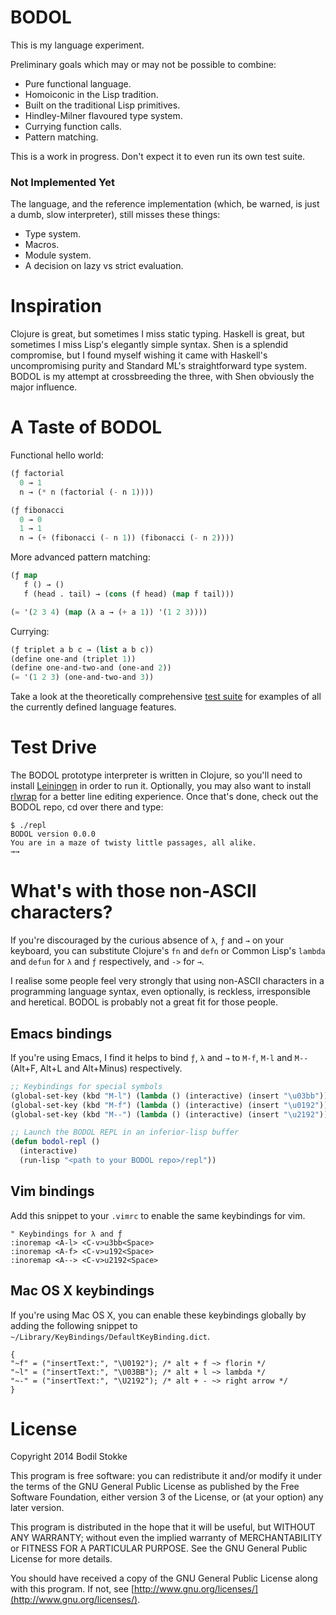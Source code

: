 BODOL
=====

This is my language experiment.

Preliminary goals which may or may not be possible to combine:

* Pure functional language.
* Homoiconic in the Lisp tradition.
* Built on the traditional Lisp primitives.
* Hindley-Milner flavoured type system.
* Currying function calls.
* Pattern matching.

This is a work in progress. Don't expect it to even run its own test
suite.

### Not Implemented Yet

The language, and the reference implementation (which, be warned, is
just a dumb, slow interpreter), still misses these things:

* Type system.
* Macros.
* Module system.
* A decision on lazy vs strict evaluation.

# Inspiration

Clojure is great, but sometimes I miss static typing. Haskell is
great, but sometimes I miss Lisp's elegantly simple syntax. Shen is a
splendid compromise, but I found myself wishing it came with Haskell's
uncompromising purity and Standard ML's straightforward type system.
BODOL is my attempt at crossbreeding the three, with Shen obviously
the major influence.

# A Taste of BODOL

Functional hello world:

```lisp
(ƒ factorial
  0 → 1
  n → (* n (factorial (- n 1))))

(ƒ fibonacci
  0 → 0
  1 → 1
  n → (+ (fibonacci (- n 1)) (fibonacci (- n 2))))
```

More advanced pattern matching:

```lisp
(ƒ map
   f () → ()
   f (head . tail) → (cons (f head) (map f tail)))

(= '(2 3 4) (map (λ a → (+ a 1)) '(1 2 3))))
```

Currying:

```lisp
(ƒ triplet a b c → (list a b c))
(define one-and (triplet 1))
(define one-and-two-and (one-and 2))
(= '(1 2 3) (one-and-two-and 3))
```

Take a look at the theoretically comprehensive
[test suite](src/bodol/test.bodol) for examples of all the currently
defined language features.

# Test Drive

The BODOL prototype interpreter is written in Clojure, so you'll need
to install [Leiningen](http://leiningen.org/) in order to run it.
Optionally, you may also want to install
[rlwrap](http://utopia.knoware.nl/~hlub/rlwrap/#rlwrap) for a better
line editing experience. Once that's done, check out the BODOL repo,
cd over there and type:

```
$ ./repl
BODOL version 0.0.0
You are in a maze of twisty little passages, all alike.
→→
```

# What's with those non-ASCII characters?

If you're discouraged by the curious absence of `λ`, `ƒ` and `→` on
your keyboard, you can substitute Clojure's `fn` and `defn` or Common
Lisp's `lambda` and `defun` for `λ` and `ƒ` respectively, and `->` for
`→`.

I realise some people feel very strongly that using non-ASCII
characters in a programming language syntax, even optionally, is
reckless, irresponsible and heretical. BODOL is probably not a great
fit for those people.

## Emacs bindings

If you're using Emacs, I find it helps to bind `ƒ`, `λ` and `→` to
`M-f`, `M-l` and `M--` (Alt+F, Alt+L and Alt+Minus) respectively.

```lisp
;; Keybindings for special symbols
(global-set-key (kbd "M-l") (lambda () (interactive) (insert "\u03bb"))) ;lambda
(global-set-key (kbd "M-f") (lambda () (interactive) (insert "\u0192"))) ;function
(global-set-key (kbd "M--") (lambda () (interactive) (insert "\u2192"))) ;right arrow

;; Launch the BODOL REPL in an inferior-lisp buffer
(defun bodol-repl ()
  (interactive)
  (run-lisp "<path to your BODOL repo>/repl"))
```

## Vim bindings

Add this snippet to your `.vimrc` to enable the same keybindings for vim.

```vim
" Keybindings for λ and ƒ
:inoremap <A-l> <C-v>u3bb<Space>
:inoremap <A-f> <C-v>u192<Space>
:inoremap <A--> <C-v>u2192<Space>
```

## Mac OS X keybindings

If you're using Mac OS X, you can enable these keybindings globally by
adding the following snippet to
`~/Library/KeyBindings/DefaultKeyBinding.dict`.

```
{
"~f" = ("insertText:", "\U0192"); /* alt + f ~> florin */
"~l" = ("insertText:", "\U03BB"); /* alt + l ~> lambda */
"~-" = ("insertText:", "\U2192"); /* alt + - ~> right arrow */
}
```

# License

Copyright 2014 Bodil Stokke

This program is free software: you can redistribute it and/or modify
it under the terms of the GNU General Public License as published by
the Free Software Foundation, either version 3 of the License, or (at
your option) any later version.

This program is distributed in the hope that it will be useful, but
WITHOUT ANY WARRANTY; without even the implied warranty of
MERCHANTABILITY or FITNESS FOR A PARTICULAR PURPOSE. See the GNU
General Public License for more details.

You should have received a copy of the GNU General Public License
along with this program. If not, see
[http://www.gnu.org/licenses/](http://www.gnu.org/licenses/).
